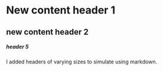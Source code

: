 # New content header 1
## new content header 2
##### header 5

I added headers of varying sizes to simulate using markdown.
